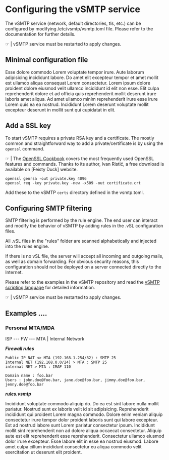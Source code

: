 # Configuring the vSMTP service

The vSMTP service (network, default directories, tls, etc.) can be configured by modifying /etc/vsmtp/vsmtp.toml file. Please refer to the documentation for further details.

&#9758; | vSMTP service must be restarted to apply changes.

## Minimal configuration file

Esse dolore commodo Lorem voluptate tempor irure. Aute laborum adipisicing incididunt labore. Do amet elit excepteur tempor et amet mollit est ullamco aliqua consequat Lorem consectetur. Lorem ipsum dolore proident dolore eiusmod velit ullamco incididunt id elit non esse. Elit culpa reprehenderit dolore et ad officia quis reprehenderit mollit deserunt irure laboris amet aliqua. Ad amet ullamco minim reprehenderit irure esse irure Lorem quis ea ea nostrud. Incididunt Lorem deserunt voluptate mollit excepteur deserunt in mollit sunt qui cupidatat in elit.

## Add a SSL key

To start vSMTP requires a private RSA key and a certificate. The mostly common and straightforward way to add a private/certificate is by using the `openssl` command.


&#9758; | The [OpenSSL Cookbook] covers the most frequently used OpenSSL features and commands. Thanks to its author, Ivan Ristić, a free download is available on [Feisty Duck] website.

[OpenSSL Cookbook]: https://www.feistyduck.com/books/openssl-cookbook/


```shell
openssl genrsa -out private.key 4096
openssl req -key private.key -new -x509 -out certificate.crt
```

Add these to the vSMTP `certs` directory defined in the vsmtp.toml.

## Configuring SMTP filtering

SMTP filtering is performed by the rule engine. The end user can interact and modify the behavior of vSMTP by adding rules in the .vSL configuration files.

All .vSL files in the "rules" folder are scanned alphabetically and injected into the rules engine.

If there is no vSL file, the server will accept all incoming and outgoing mails, as well as domain forwarding.
For obvious security reasons, this configuration should not be deployed on a server connected directly to the Internet.

Please refer to the examples in the vSMTP repository and read the [vSMTP scripting language] for detailed information.

[vSMTP scripting language]: https://github.com/viridIT/vSMTP/wiki/vSMTP-Scripting-Language-vSL

&#9758; | vSMTP service must be restarted to apply changes.

## Examples ....

### Personal MTA/MDA

ISP --- FW --- MTA
         |
    Internal Network

___Firewall rules___

```shell
Public IP NAT <> MTA (192.168.1.254/32) : SMTP 25
Internal NET (192.168.0.0/24) > MTA : SMTP 25
internal NET > MTA : IMAP 110

Domain name : foo.bar
Users : john.doe@foo.bar, jane.doe@foo.bar, jimmy.doe@foo.bar, jenny.doe@foo.bar
```

___rules.vsmtp___

Incididunt voluptate commodo aliquip do. Do ea est sint labore nulla mollit pariatur. Nostrud sunt ex laboris velit id sit adipisicing. Reprehenderit incididunt qui proident Lorem magna commodo. Dolore enim veniam aliquip consectetur irure tempor dolor proident laboris sunt qui labore excepteur. Est ad nostrud labore sunt Lorem pariatur consectetur ipsum. Incididunt mollit sint reprehenderit non ad dolore aliqua occaecat consectetur. Aliquip aute est elit reprehenderit esse reprehenderit. Consectetur ullamco eiusmod dolor irure excepteur. Esse labore elit in esse ea nostrud eiusmod. Labore amet culpa cillum incididunt consectetur eu aliqua commodo velit exercitation ut deserunt elit proident.
